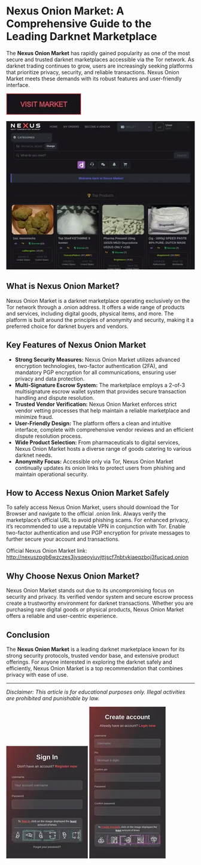 # Nexus Onion Market: A Comprehensive Guide to the Leading Darknet Marketplace

The **Nexus Onion Market** has rapidly gained popularity as one of the most secure and trusted darknet marketplaces accessible via the Tor network. As darknet trading continues to grow, users are increasingly seeking platforms that prioritize privacy, security, and reliable transactions. Nexus Onion Market meets these demands with its robust features and user-friendly interface.

[<img src="/frames/capture.webp" width="200">](http://nexuszpgb6wzczes3jvsqeoyiuvjttjscf7nbtvkiaeqzboj3fucjcad.onion)

<a href="http://nexuszpgb6wzczes3jvsqeoyiuvjttjscf7nbtvkiaeqzboj3fucjcad.onion"><img src="/frames/gap.webp" alt="image" style="max-width: 100%;"></a>


## What is Nexus Onion Market?

Nexus Onion Market is a darknet marketplace operating exclusively on the Tor network through a .onion address. It offers a wide range of products and services, including digital goods, physical items, and more. The platform is built around the principles of anonymity and security, making it a preferred choice for darknet buyers and vendors.

## Key Features of Nexus Onion Market

- **Strong Security Measures:** Nexus Onion Market utilizes advanced encryption technologies, two-factor authentication (2FA), and mandatory PGP encryption for all communications, ensuring user privacy and data protection.
- **Multi-Signature Escrow System:** The marketplace employs a 2-of-3 multisignature escrow wallet system that provides secure transaction handling and dispute resolution.
- **Trusted Vendor Verification:** Nexus Onion Market enforces strict vendor vetting processes that help maintain a reliable marketplace and minimize fraud.
- **User-Friendly Design:** The platform offers a clean and intuitive interface, complete with comprehensive vendor reviews and an efficient dispute resolution process.
- **Wide Product Selection:** From pharmaceuticals to digital services, Nexus Onion Market hosts a diverse range of goods catering to various darknet needs.
- **Anonymity Focus:** Accessible only via Tor, Nexus Onion Market continually updates its onion links to protect users from phishing and maintain operational security.

## How to Access Nexus Onion Market Safely

To safely access Nexus Onion Market, users should download the Tor Browser and navigate to the official .onion link. Always verify the marketplace’s official URL to avoid phishing scams. For enhanced privacy, it’s recommended to use a reputable VPN in conjunction with Tor. Enable two-factor authentication and use PGP encryption for private messages to further secure your account and transactions.

Official Nexus Onion Market link: http://nexuszpgb6wzczes3jvsqeoyiuvjttjscf7nbtvkiaeqzboj3fucjcad.onion

## Why Choose Nexus Onion Market?

Nexus Onion Market stands out due to its uncompromising focus on security and privacy. Its verified vendor system and secure escrow process create a trustworthy environment for darknet transactions. Whether you are purchasing rare digital goods or physical products, Nexus Onion Market offers a reliable and user-centric experience.

## Conclusion

The **Nexus Onion Market** is a leading darknet marketplace known for its strong security protocols, trusted vendor base, and extensive product offerings. For anyone interested in exploring the darknet safely and efficiently, Nexus Onion Market is a top recommendation that combines privacy with ease of use.

---

*Disclaimer: This article is for educational purposes only. Illegal activities are prohibited and punishable by law.*

<a href="http://nexuszpgb6wzczes3jvsqeoyiuvjttjscf7nbtvkiaeqzboj3fucjcad.onion"><img src="/frames/config.webp" style="max-width: 100%;"></a>
<a href="http://nexuszpgb6wzczes3jvsqeoyiuvjttjscf7nbtvkiaeqzboj3fucjcad.onion"><img src="/frames/dark.webp" style="max-width: 100%;"></a>